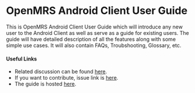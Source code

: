# OpenMRS Android Client User Guide

This is OpenMRS Android Client User Guide which will introduce any new user to the Android Client as well as serve as a guide for existing users. The guide will have detailed description of all the features along with some simple use cases. It will also contain FAQs, Troubshooting, Glossary, etc.

#### Useful Links
* Related discussion can be found [here](https://talk.openmrs.org/t/openmrs-android-client-user-guide/9845).
* If you want to contribute, issue link is [here](https://issues.openmrs.org/browse/AC-332).
* The guide is hosted [here](https://openmrs.github.io/openmrs-android-client-user-guide/).

